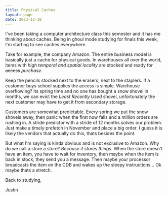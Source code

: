 ```yaml
---
title: Physical Caches
layout: page
date: 2023-12-10
---
```


I've been taking a computer architecture class this semester and it has me thinking about caches. Being in ghoul mode studying for finals this week, I'm starting to see caches everywhere. 

Take for example, the company Amazon. The entire business model is basically just a cache for physical goods. In warehouses all over the world, items with *high temporal and spatial locality* are stocked and ready for ~~access~~ *purchase*.

Keep the pencils stocked next to the erasers, next to the staplers. If a customer buys school supplies the access is simple. Warehouse overflowing? Its spring time and no one has bought a snow shovel in months, we can evict the *Least Recently Used* shovel, unfortunately the next customer may have to get it from secondary storage.

Customers are somewhat predictable. Every spring we put the snow shovels away, then panic when the first now falls and a million orders are rushing in. A stride predictor with a stride of 12 months solves our problem. Just make a timely prefetch in November and place a big order. I guess it is likely the vendors that actually do this, thats besides the point. 

But what I'm saying is kinda obvious and is not exclusive to Amazon. Why do we call a store a store? *Because it stores things*. When the store doesn't have an item, you have to wait for inventory, then maybe when the item is back in stock, they send you a message. Then maybe your processor broadcasts the item on the CDB and wakes up the sleepy instructions... Ok maybe thats a stretch.

Back to studying,

Justin